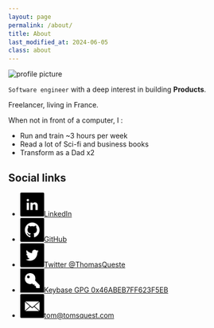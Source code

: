 ```yaml
---
layout: page
permalink: /about/
title: About
last_modified_at: 2024-06-05
class: about
---
```


<img class="profile" alt="profile picture" src="https://gravatar.com/avatar/219f5e29792760ca6a6e4bf17da4fd7a.jpg?s=200"/>

`Software engineer` with a deep interest in building **Products**.

Freelancer, living in France.

When not in front of a computer, I :

- Run and train ~3 hours per week
- Read a lot of Sci-fi and business books
- Transform as a Dad x2

## Social links

<ul class="links">
    <li>
        <a href="https://www.linkedin.com/in/thomasqueste" title="View Thomas Queste's profile on LinkedIn">
            <img src="/assets/images/li-48.png" width="48" height="48" alt="View Thomas Queste's profile on LinkedIn">LinkedIn
        </a>
    </li>
    <li>
        <a href="https://github.com/tomsquest" title="View Thomas Queste's profile on Github">
            <img src="/assets/images/gh-48.png" width="48" height="48" alt="View Thomas Queste's profile on Github">GitHub
        </a>
    </li>
    <li>
        <a href="https://twitter.com/ThomasQueste" title="View Thomas Queste's profile on Twitter">
            <img src="/assets/images/tw-48.png" width="48" height="48" alt="View Thomas Queste's profile on Twitter">Twitter @ThomasQueste
        </a>
    </li>
    <li>
        <a href="https://keybase.io/thomasqueste" title="Viw Thomas Queste's profile on Keybase">
            <img src="/assets/images/kb-48.png" width="48" height="48" alt="Viw Thomas Queste's profile on Keybase">Keybase GPG 0x46ABEB7FF623F5EB
        </a>
    </li>
    <li>
        <a href="mailto:tom@tomsquest.com">
          <img src="/assets/images/mail-48.png" width="48" height="48" alt="Email Thomas Queste">tom@tomsquest.com
        </a>
    </li>
</ul>
